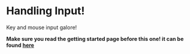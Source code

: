 # Handling Input!
Key and mouse input galore!

**Make sure you read the getting started page before this one! it can be found [here](../README.md#getting-started)**
